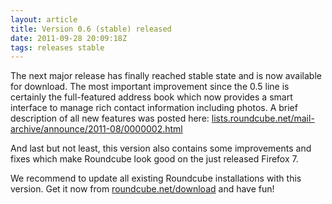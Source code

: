 ```yaml
---
layout: article
title: Version 0.6 (stable) released
date: 2011-09-28 20:09:18Z
tags: releases stable
---
```

The next major release has finally reached stable state and is now available for download. The most important improvement since the 0.5 line is certainly the full-featured address book which now provides a smart interface to manage rich contact information including photos. A brief description of all new features was posted here: [lists.roundcube.net/mail-archive/announce/2011-08/0000002.html](http://lists.roundcube.net/mail-archive/announce/2011-08/0000002.html)

And last but not least, this version also contains some improvements and fixes which make Roundcube look good on the just released Firefox 7.

We recommend to update all existing Roundcube installations with this version. Get it now from [roundcube.net/download](http://roundcube.net/download) and have fun!


